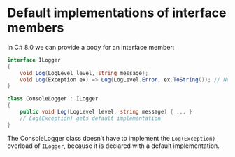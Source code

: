 # Default implementations of interface members

In C# 8.0 we can provide a body for an interface member:

```csharp
interface ILogger
{
    void Log(LogLevel level, string message);
    void Log(Exception ex) => Log(LogLevel.Error, ex.ToString()); // New overload
}

class ConsoleLogger : ILogger
{
    public void Log(LogLevel level, string message) { ... }
    // Log(Exception) gets default implementation
}
```

The ConsoleLogger class doesn’t have to implement the `Log(Exception)` overload of `ILogger`, because it is declared with a default implementation.